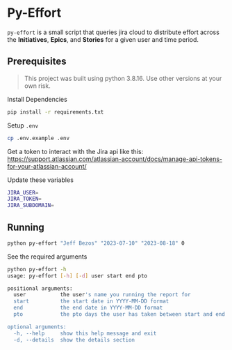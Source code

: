 # Py-Effort

`py-effort` is a small script that queries jira cloud to distribute effort across the **Initiatives**, **Epics**, and **Stories** for a given user and time period.

## Prerequisites

> This project was built using python 3.8.16. Use other versions at your own risk.

Install Dependencies

``` sh
pip install -r requirements.txt
```

Setup `.env`

``` sh
cp .env.example .env
```

Get a token to interact with the Jira api like this:  https://support.atlassian.com/atlassian-account/docs/manage-api-tokens-for-your-atlassian-account/

Update these variables

``` sh
JIRA_USER=
JIRA_TOKEN=
JIRA_SUBDOMAIN=
```

## Running

``` sh
python py-effort "Jeff Bezos" "2023-07-10" "2023-08-18" 0
```

See the required arguments

``` sh
python py-effort -h
usage: py-effort [-h] [-d] user start end pto

positional arguments:
  user           the user's name you running the report for
  start          the start date in YYYY-MM-DD format
  end            the end date in YYYY-MM-DD format
  pto            the pto days the user has taken between start and end

optional arguments:
  -h, --help     show this help message and exit
  -d, --details  show the details section
```
